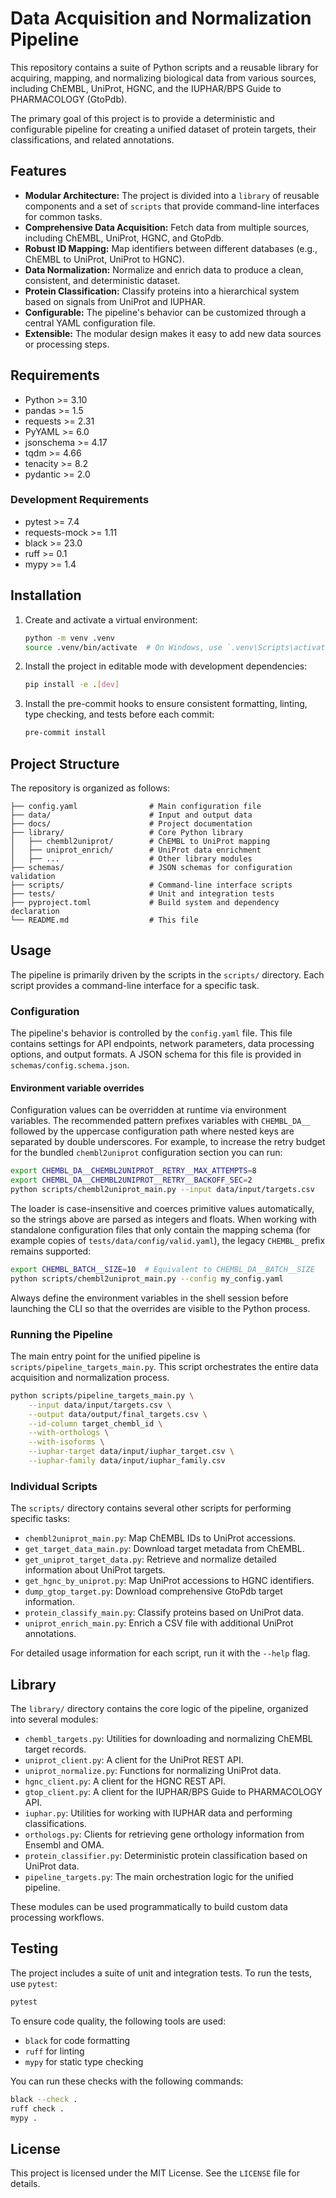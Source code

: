 # Data Acquisition and Normalization Pipeline

This repository contains a suite of Python scripts and a reusable library for acquiring, mapping, and normalizing biological data from various sources, including ChEMBL, UniProt, HGNC, and the IUPHAR/BPS Guide to PHARMACOLOGY (GtoPdb).

The primary goal of this project is to provide a deterministic and configurable pipeline for creating a unified dataset of protein targets, their classifications, and related annotations.

## Features

*   **Modular Architecture:** The project is divided into a `library` of reusable components and a set of `scripts` that provide command-line interfaces for common tasks.
*   **Comprehensive Data Acquisition:** Fetch data from multiple sources, including ChEMBL, UniProt, HGNC, and GtoPdb.
*   **Robust ID Mapping:** Map identifiers between different databases (e.g., ChEMBL to UniProt, UniProt to HGNC).
*   **Data Normalization:** Normalize and enrich data to produce a clean, consistent, and deterministic dataset.
*   **Protein Classification:** Classify proteins into a hierarchical system based on signals from UniProt and IUPHAR.
*   **Configurable:** The pipeline's behavior can be customized through a central YAML configuration file.
*   **Extensible:** The modular design makes it easy to add new data sources or processing steps.

## Requirements

*   Python >= 3.10
*   pandas >= 1.5
*   requests >= 2.31
*   PyYAML >= 6.0
*   jsonschema >= 4.17
*   tqdm >= 4.66
*   tenacity >= 8.2
*   pydantic >= 2.0

### Development Requirements

*   pytest >= 7.4
*   requests-mock >= 1.11
*   black >= 23.0
*   ruff >= 0.1
*   mypy >= 1.4

## Installation

1.  Create and activate a virtual environment:
    ```bash
    python -m venv .venv
    source .venv/bin/activate  # On Windows, use `.venv\Scripts\activate`
    ```

2.  Install the project in editable mode with development dependencies:
    ```bash
    pip install -e .[dev]
    ```

3.  Install the pre-commit hooks to ensure consistent formatting, linting, type
    checking, and tests before each commit:
    ```bash
    pre-commit install
    ```

## Project Structure

The repository is organized as follows:

```
├── config.yaml                # Main configuration file
├── data/                      # Input and output data
├── docs/                      # Project documentation
├── library/                   # Core Python library
│   ├── chembl2uniprot/        # ChEMBL to UniProt mapping
│   ├── uniprot_enrich/        # UniProt data enrichment
│   ├── ...                    # Other library modules
├── schemas/                   # JSON schemas for configuration validation
├── scripts/                   # Command-line interface scripts
├── tests/                     # Unit and integration tests
├── pyproject.toml             # Build system and dependency declaration
└── README.md                  # This file
```

## Usage

The pipeline is primarily driven by the scripts in the `scripts/` directory. Each script provides a command-line interface for a specific task.

### Configuration

The pipeline's behavior is controlled by the `config.yaml` file. This file contains settings for API endpoints, network parameters, data processing options, and output formats. A JSON schema for this file is provided in `schemas/config.schema.json`.

#### Environment variable overrides

Configuration values can be overridden at runtime via environment variables. The recommended pattern prefixes variables with `CHEMBL_DA__` followed by the uppercase configuration path where nested keys are separated by double underscores. For example, to increase the retry budget for the bundled `chembl2uniprot` configuration section you can run:

```bash
export CHEMBL_DA__CHEMBL2UNIPROT__RETRY__MAX_ATTEMPTS=8
export CHEMBL_DA__CHEMBL2UNIPROT__RETRY__BACKOFF_SEC=2
python scripts/chembl2uniprot_main.py --input data/input/targets.csv
```

The loader is case-insensitive and coerces primitive values automatically, so the strings above are parsed as integers and floats. When working with standalone configuration files that only contain the mapping schema (for example copies of `tests/data/config/valid.yaml`), the legacy `CHEMBL_` prefix remains supported:

```bash
export CHEMBL_BATCH__SIZE=10  # Equivalent to CHEMBL_DA__BATCH__SIZE
python scripts/chembl2uniprot_main.py --config my_config.yaml
```

Always define the environment variables in the shell session before launching the CLI so that the overrides are visible to the Python process.

### Running the Pipeline

The main entry point for the unified pipeline is `scripts/pipeline_targets_main.py`. This script orchestrates the entire data acquisition and normalization process.

```bash
python scripts/pipeline_targets_main.py \
    --input data/input/targets.csv \
    --output data/output/final_targets.csv \
    --id-column target_chembl_id \
    --with-orthologs \
    --with-isoforms \
    --iuphar-target data/input/iuphar_target.csv \
    --iuphar-family data/input/iuphar_family.csv
```

### Individual Scripts

The `scripts/` directory contains several other scripts for performing specific tasks:

*   `chembl2uniprot_main.py`: Map ChEMBL IDs to UniProt accessions.
*   `get_target_data_main.py`: Download target metadata from ChEMBL.
*   `get_uniprot_target_data.py`: Retrieve and normalize detailed information about UniProt targets.
*   `get_hgnc_by_uniprot.py`: Map UniProt accessions to HGNC identifiers.
*   `dump_gtop_target.py`: Download comprehensive GtoPdb target information.
*   `protein_classify_main.py`: Classify proteins based on UniProt data.
*   `uniprot_enrich_main.py`: Enrich a CSV file with additional UniProt annotations.

For detailed usage information for each script, run it with the `--help` flag.

## Library

The `library/` directory contains the core logic of the pipeline, organized into several modules:

*   `chembl_targets.py`: Utilities for downloading and normalizing ChEMBL target records.
*   `uniprot_client.py`: A client for the UniProt REST API.
*   `uniprot_normalize.py`: Functions for normalizing UniProt data.
*   `hgnc_client.py`: A client for the HGNC REST API.
*   `gtop_client.py`: A client for the IUPHAR/BPS Guide to PHARMACOLOGY API.
*   `iuphar.py`: Utilities for working with IUPHAR data and performing classifications.
*   `orthologs.py`: Clients for retrieving gene orthology information from Ensembl and OMA.
*   `protein_classifier.py`: Deterministic protein classification based on UniProt data.
*   `pipeline_targets.py`: The main orchestration logic for the unified pipeline.

These modules can be used programmatically to build custom data processing workflows.

## Testing

The project includes a suite of unit and integration tests. To run the tests, use `pytest`:

```bash
pytest
```

To ensure code quality, the following tools are used:

*   `black` for code formatting
*   `ruff` for linting
*   `mypy` for static type checking

You can run these checks with the following commands:

```bash
black --check .
ruff check .
mypy .
```

## License

This project is licensed under the MIT License. See the `LICENSE` file for details.
